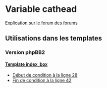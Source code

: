 # Variable cathead
[Explication sur le forum des forums](http://forum.forumactif.com/t294113-listing-des-variables#cathead)

## Utilisations dans les templates

### Version phpBB2

#### [Template index_box](subsilver/index_box.md)
* [Début de condition à la ligne 28](../subsilver/index_box.tpl#L28)
* [Fin de condition à la ligne 42](../subsilver/index_box.tpl#L42)